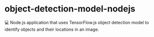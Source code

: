 # object-detection-model-nodejs

💻 Node.js application that uses TensorFlow.js object detection model to identify objects and their locations in an image.
